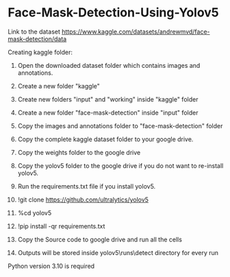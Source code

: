 # Face-Mask-Detection-Using-Yolov5

Link to the dataset
https://www.kaggle.com/datasets/andrewmvd/face-mask-detection/data

Creating kaggle folder:
1. Open the downloaded dataset folder which contains images and annotations.
2. Create a new folder "kaggle"
3. Create new folders "input" and "working" inside "kaggle" folder
4. Create a new folder "face-mask-detection" inside "input" folder
5. Copy the images and annotations folder to "face-mask-detection" folder



1. Copy the complete kaggle dataset folder to your google drive.
2. Copy the weights folder to the google drive
3. Copy the yolov5 folder to the google drive if you do not want to re-install yolov5.
4. Run the requirements.txt file if you install yolov5.
5.	!git clone https://github.com/ultralytics/yolov5
6.	%cd yolov5
7.	!pip install -qr requirements.txt
8. Copy the Source code to google drive and run all the cells
9. Outputs will be stored inside yolov5\runs\detect directory for every run

Python version 3.10 is required
